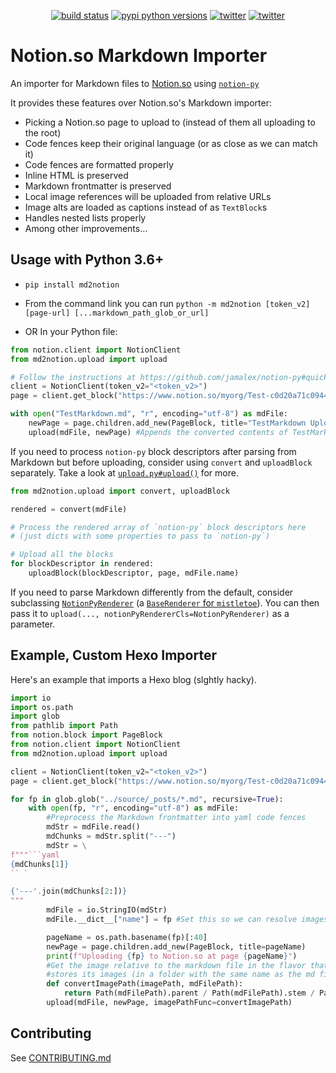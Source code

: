 <p align="center">
    <a href="https://github.com/Cobertos/md2notion/actions" target="_blank"><img alt="build status" src="https://github.com/Cobertos/md2notion/workflows/Package%20Tests/badge.svg"></a>
    <a href="https://pypi.org/project/md2notion/" target="_blank"><img alt="pypi python versions" src="https://img.shields.io/pypi/pyversions/md2notion.svg"></a>
    <a href="https://twitter.com/cobertos" target="_blank"><img alt="twitter" src="https://img.shields.io/badge/twitter-%40cobertos-0084b4.svg"></a>
    <a href="https://cobertos.com" target="_blank"><img alt="twitter" src="https://img.shields.io/badge/website-cobertos.com-888888.svg"></a>
</p>

# Notion.so Markdown Importer

An importer for Markdown files to [Notion.so](https://notion.so) using [`notion-py`](https://github.com/jamalex/notion-py)

It provides these features over Notion.so's Markdown importer:

* Picking a Notion.so page to upload to (instead of them all uploading to the root)
* Code fences keep their original language (or as close as we can match it)
* Code fences are formatted properly
* Inline HTML is preserved
* Markdown frontmatter is preserved
* Local image references will be uploaded from relative URLs
* Image alts are loaded as captions instead of as `TextBlock`s
* Handles nested lists properly
* Among other improvements...

## Usage with Python 3.6+

* `pip install md2notion`

* From the command link you can run `python -m md2notion [token_v2] [page-url] [...markdown_path_glob_or_url]`

* OR In your Python file:
```python
from notion.client import NotionClient
from md2notion.upload import upload

# Follow the instructions at https://github.com/jamalex/notion-py#quickstart to setup Notion.py
client = NotionClient(token_v2="<token_v2>")
page = client.get_block("https://www.notion.so/myorg/Test-c0d20a71c0944985ae96e661ccc99821")

with open("TestMarkdown.md", "r", encoding="utf-8") as mdFile:
    newPage = page.children.add_new(PageBlock, title="TestMarkdown Upload")
    upload(mdFile, newPage) #Appends the converted contents of TestMarkdown.md to newPage
```

If you need to process `notion-py` block descriptors after parsing from Markdown but before uploading, consider using `convert` and `uploadBlock` separately. Take a look at [`upload.py#upload()`](https://github.com/Cobertos/md2notion/blob/master/md2notion/upload.py) for more.

```python
from md2notion.upload import convert, uploadBlock

rendered = convert(mdFile)

# Process the rendered array of `notion-py` block descriptors here
# (just dicts with some properties to pass to `notion-py`)

# Upload all the blocks
for blockDescriptor in rendered:
    uploadBlock(blockDescriptor, page, mdFile.name)
```

If you need to parse Markdown differently from the default, consider subclassing [`NotionPyRenderer`](https://github.com/Cobertos/md2notion/blob/master/md2notion/NotionPyRenderer.py) (a [`BaseRenderer` for `mistletoe`](https://github.com/miyuchina/mistletoe)). You can then pass it to `upload(..., notionPyRendererCls=NotionPyRenderer)` as a parameter.

## Example, Custom Hexo Importer

Here's an example that imports a Hexo blog (slghtly hacky).

```python
import io
import os.path
import glob
from pathlib import Path
from notion.block import PageBlock
from notion.client import NotionClient
from md2notion.upload import upload

client = NotionClient(token_v2="<token_v2>")
page = client.get_block("https://www.notion.so/myorg/Test-c0d20a71c0944985ae96e661ccc99821")

for fp in glob.glob("../source/_posts/*.md", recursive=True):
    with open(fp, "r", encoding="utf-8") as mdFile:
        #Preprocess the Markdown frontmatter into yaml code fences
        mdStr = mdFile.read()
        mdChunks = mdStr.split("---")
        mdStr = \
f"""```yaml
{mdChunks[1]}
`` `

{'---'.join(mdChunks[2:])}
"""
        mdFile = io.StringIO(mdStr)
        mdFile.__dict__["name"] = fp #Set this so we can resolve images later

        pageName = os.path.basename(fp)[:40]
        newPage = page.children.add_new(PageBlock, title=pageName)
        print(f"Uploading {fp} to Notion.so at page {pageName}")
        #Get the image relative to the markdown file in the flavor that Hexo
        #stores its images (in a folder with the same name as the md file)
        def convertImagePath(imagePath, mdFilePath):
            return Path(mdFilePath).parent / Path(mdFilePath).stem / Path(imagePath)
        upload(mdFile, newPage, imagePathFunc=convertImagePath)
```

## Contributing
See [CONTRIBUTING.md](https://github.com/Cobertos/md2notion/blob/master/CONTRIBUTING.md)
